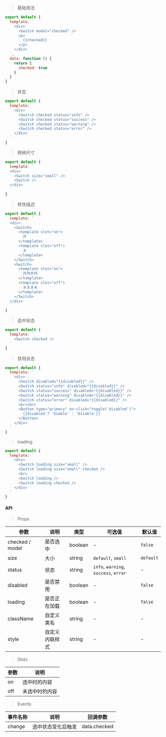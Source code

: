 > 基础用法

```js
export default {
  template: `
    <div>
      <Switch model="checked" />
      <p>
        {{checked}}
      </p>
    </div>
  `,
  data: function () {
    return {
      checked: true
    }
  }
}
```

> 状态

```js
export default {
  template: `
    <div>
      <Switch checked status="info" />
      <Switch checked status="success" />
      <Switch checked status="warning" />
      <Switch checked status="error" />
    </div>
  `
}
```

> 两种尺寸

```js
export default {
  template: `
  <div>
    <Switch size="small" />
    <Switch />
  </div>
  `
}
```

> 修改描述

```js
export default {
  template: `
  <div>
    <Switch>
      <template slot="on">
        开
      </template>
      <template slot="off">
        关
      </template>
    </Switch>
    <Switch>
      <template slot="on">
        开开开开
      </template>
      <template slot="off">
        关关关关
      </template>
    </Switch>
  </div>
  `
}
```

> 选中状态

```js
export default {
  template: `
    <Switch checked />
  `
}
```

> 禁用状态

```js
export default {
  template: `
    <div>
      <Switch disabled="{{disabled}}" />
      <Switch status="info" disabled="{{disabled}}" />
      <Switch status="success" disabled="{{disabled}}" />
      <Switch status="warning" disabled="{{disabled}}" />
      <Switch status="error" disabled="{{disabled}}" />
      <br><br>
      <Button type="primary" on-click="toggle('disabled')">
        {{disabled ? 'Enable' : 'Disable'}}
      </Button>
    </div>
  `
}
```

> loading

```js
export default {
  template: `
    <div>
      <Switch loading size="small" />
      <Switch loading size="small" checked />
      <br>
      <Switch loading />
      <Switch loading checked />
    </div>
  `
}
```

#### API

> Props

参数 | 说明 | 类型 | 可选值 | 默认值
---|---|---|---|---
checked / model | 是否选中 | boolean | - | `false`
size | 大小 | string | `default`, `small` | `default`
status | 状态 | string | `info`, `warning`, `success`, `error` | -
disabled | 是否禁用 | boolean | - | `false`
loading | 是否正在加载 | boolean | - | `false`
className | 自定义类名 | string | - | -
style | 自定义内联样式 | string | - | -

> Slots

参数 | 说明
---|---
on | 选中时的内容
off | 未选中时的内容

> Events

事件名称 | 说明 | 回调参数
---|---|---
change | 选中状态变化后触发 | data.checked
